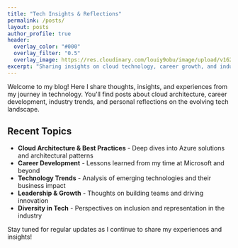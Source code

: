 ```yaml
---
title: "Tech Insights & Reflections"
permalink: /posts/
layout: posts
author_profile: true
header:
  overlay_color: "#000"
  overlay_filter: "0.5"
  overlay_image: https://res.cloudinary.com/louiy9obu/image/upload/v1626002590/letisias_projects_fjlv67.png
excerpt: "Sharing insights on cloud technology, career growth, and industry trends."
---
```


Welcome to my blog! Here I share thoughts, insights, and experiences from my journey in technology. You'll find posts about cloud architecture, career development, industry trends, and personal reflections on the evolving tech landscape.

## Recent Topics

- **Cloud Architecture & Best Practices** - Deep dives into Azure solutions and architectural patterns
- **Career Development** - Lessons learned from my time at Microsoft and beyond
- **Technology Trends** - Analysis of emerging technologies and their business impact
- **Leadership & Growth** - Thoughts on building teams and driving innovation
- **Diversity in Tech** - Perspectives on inclusion and representation in the industry

Stay tuned for regular updates as I continue to share my experiences and insights!
